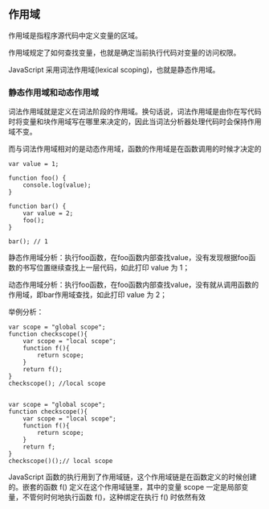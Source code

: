 ## 作用域

作用域是指程序源代码中定义变量的区域。

作用域规定了如何查找变量，也就是确定当前执行代码对变量的访问权限。

JavaScript 采用词法作用域(lexical scoping)，也就是静态作用域。

### 静态作用域和动态作用域

词法作用域就是定义在词法阶段的作用域。换句话说，词法作用域是由你在写代码时将变量和块作用域写在哪里来决定的，因此当词法分析器处理代码时会保持作用域不变。

而与词法作用域相对的是动态作用域，函数的作用域是在函数调用的时候才决定的

```
var value = 1;

function foo() {
    console.log(value);
}

function bar() {
    var value = 2;
    foo();
}

bar(); // 1
```
静态作用域分析：执行foo函数，在foo函数内部查找value，没有发现根据foo函数的书写位置继续查找上一层代码，如此打印 value 为 1；

动态作用域分析：执行foo函数，在foo函数内部查找value，没有就从调用函数的作用域，即bar作用域查找，如此打印 value 为 2；

举例分析：
```
var scope = "global scope";
function checkscope(){
    var scope = "local scope";
    function f(){
        return scope;
    }
    return f();
}
checkscope(); //local scope


var scope = "global scope";
function checkscope(){
    var scope = "local scope";
    function f(){
        return scope;
    }
    return f;
}
checkscope()();// local scope
```

JavaScript 函数的执行用到了作用域链，这个作用域链是在函数定义的时候创建的。嵌套的函数 f() 定义在这个作用域链里，其中的变量 scope 一定是局部变量，不管何时何地执行函数 f()，这种绑定在执行 f() 时依然有效
